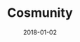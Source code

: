 ---
layout: site
title: "Cosmunity"
date: 2018-01-02
categories: [community]
version: 4.1.3
major: 4
minor: 1
patch: 3
slug: cosmunity
link: https://www.cosmunity.com/
permalink: /sites/:slug
---